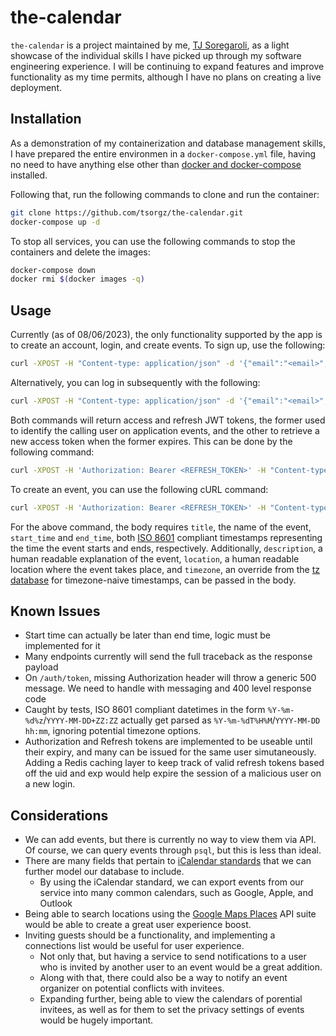 # the-calendar

`the-calendar` is a project maintained by me, [TJ Soregaroli](https://linkedin.com/in/tj-soregaroli), as a light showcase of the individual skills I have picked up through my software engineering experience. I will be continuing to expand features and improve functionality as my time permits, although I have no plans on creating a live deployment.

## Installation

As a demonstration of my containerization and database management skills, I have prepared the entire environmen in a `docker-compose.yml` file, having no need to have anything else other than [docker and docker-compose](https://docs.docker.com/get-docker/) installed.

Following that, run the following commands to clone and run the container:
```bash
git clone https://github.com/tsorgz/the-calendar.git
docker-compose up -d
```

To stop all services, you can use the following commands to stop the containers and delete the images:
```bash
docker-compose down
docker rmi $(docker images -q)
```

## Usage

Currently (as of 08/06/2023), the only functionality supported by the app is to create an account, login, and create events. To sign up, use the following:
```bash
curl -XPOST -H "Content-type: application/json" -d '{"email":"<email>","password":"<password>","first_name":"<first_name>","last_name":"<last_name>"}' 'http://localhost:8000/auth/signup'
```
Alternatively, you can log in subsequently with the following:
```bash
curl -XPOST -H "Content-type: application/json" -d '{"email":"<email>","password":"<password>"}' 'http://localhost:8000/auth/login'
```

Both commands will return access and refresh JWT tokens, the former used to identify the calling user on application events, and the other to retrieve a new access token when the former expires. This can be done by the following command:
```bash
curl -XPOST -H 'Authorization: Bearer <REFRESH_TOKEN>' -H "Content-type: application/json" 'http://localhost:8000/auth/token'
```

To create an event, you can use the following cURL command:
```bash
curl -XPOST -H 'Authorization: Bearer <REFRESH_TOKEN>' -H "Content-type: application/json" -d '{"title":"<title>","start_time":"<start_time>","end_time":"<end_time>","last_name":"<last_name>"}' 'http://localhost:8000/event'
```

For the above command, the body requires `title`, the name of the event, `start_time` and `end_time`, both [ISO 8601](https://www.iso.org/iso-8601-date-and-time-format.html) compliant timestamps representing the time the event starts and ends, respectively. Additionally, `description`, a human readable explanation of the event, `location`, a human readable location where the event takes place, and `timezone`, an override from the [tz database](https://en.wikipedia.org/wiki/List_of_tz_database_time_zones) for timezone-naive timestamps, can be passed in the body.

## Known Issues

- Start time can actually be later than end time, logic must be implemented for it
- Many endpoints currently will send the full traceback as the response payload
- On `/auth/token`, missing Authorization header will throw a generic 500 message. We need to handle with messaging and 400 level response code
- Caught by tests, ISO 8601 compliant datetimes in the form `%Y-%m-%d%z`/`YYYY-MM-DD+ZZ:ZZ` actually get parsed as `%Y-%m-%dT%H%M`/`YYYY-MM-DD hh:mm`, ignoring potential timezone options.
- Authorization and Refresh tokens are implemented to be useable until their expiry, and many can be issued for the same user simutaneously. Adding a Redis caching layer to keep track of valid refresh tokens based off the uid and exp would help expire the session of a malicious user on a new login.


## Considerations
- We can add events, but there is currently no way to view them via API. Of course, we can query events through `psql`, but this is less than ideal.
- There are many fields that pertain to [iCalendar standards](https://www.ietf.org/rfc/rfc2445.txt) that we can further model our database to include.
    - By using the iCalendar standard, we can export events from our service into many common calendars, such as Google, Apple, and Outlook
- Being able to search locations using the [Google Maps Places](https://developers.google.com/maps) API suite would be able to create a great user experience boost.
- Inviting guests should be a functionality, and implementing a connections list would be useful for user experience.
    - Not only that, but having a service to send notifications to a user who is invited by another user to an event would be a great addition.
    - Along with that, there could also be a way to notify an event organizer on potential conflicts with invitees.
    - Expanding further, being able to view the calendars of porential invitees, as well as for them to set the privacy settings of events would be hugely important.